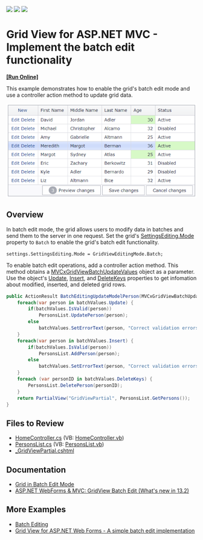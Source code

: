 <!-- default badges list -->
![](https://img.shields.io/endpoint?url=https://codecentral.devexpress.com/api/v1/VersionRange/128549435/18.2.11%2B)
[![](https://img.shields.io/badge/Open_in_DevExpress_Support_Center-FF7200?style=flat-square&logo=DevExpress&logoColor=white)](https://supportcenter.devexpress.com/ticket/details/E5046)
[![](https://img.shields.io/badge/📖_How_to_use_DevExpress_Examples-e9f6fc?style=flat-square)](https://docs.devexpress.com/GeneralInformation/403183)
<!-- default badges end -->
# Grid View for ASP.NET MVC - Implement the batch edit functionality
<!-- run online -->
**[[Run Online]](https://codecentral.devexpress.com/128549435/)**
<!-- run online end -->

This example demonstrates how to enable the grid's batch edit mode and use a controller action method to update grid data.

![Grid in batch edit mode](BatchEditMode.png)

## Overview

In batch edit mode, the grid allows users to modify data in batches and send them to the server in one request. Set the grid's [SettingsEditing.Mode](https://docs.devexpress.com/AspNet/DevExpress.Web.ASPxGridViewEditingSettings.Mode) property to `Batch` to enable the grid's batch edit functionality.

```cshtml
settings.SettingsEditing.Mode = GridViewEditingMode.Batch;
```

To enable batch edit operations, add a controller action method. This method obtains a [MVCxGridViewBatchUpdateValues](https://docs.devexpress.com/AspNetMvc/DevExpress.Web.Mvc.MVCxGridViewBatchUpdateValues-2) object as a parameter. Use the object's [Update](https://docs.devexpress.com/AspNetMvc/DevExpress.Web.Mvc.MVCxBatchUpdateValues-2.Update), [Insert](https://docs.devexpress.com/AspNetMvc/DevExpress.Web.Mvc.MVCxBatchUpdateValues-2.Insert), and [DeleteKeys](https://docs.devexpress.com/AspNetMvc/DevExpress.Web.Mvc.MVCxBatchUpdateValues-2.DeleteKeys) properties to get infomation about modified, inserted, and deleted grid rows.

```cs
public ActionResult BatchEditingUpdateModelPerson(MVCxGridViewBatchUpdateValues<Person, int> batchValues) {
    foreach(var person in batchValues.Update) {
        if(batchValues.IsValid(person))
            PersonsList.UpdatePerson(person);
        else
            batchValues.SetErrorText(person, "Correct validation errors");
    }
    foreach(var person in batchValues.Insert) {
        if(batchValues.IsValid(person))
            PersonsList.AddPerson(person);
        else
            batchValues.SetErrorText(person, "Correct validation errors");
    }
    foreach (var personID in batchValues.DeleteKeys) {
        PersonsList.DeletePerson(personID);
    }
    return PartialView("GridViewPartial", PersonsList.GetPersons());
}
```

## Files to Review

* [HomeController.cs](./CS/DXWebApplication1/Controllers/HomeController.cs) (VB: [HomeController.vb](./VB/DXWebApplication1/Controllers/HomeController.vb))
* [PersonsList.cs](./CS/DXWebApplication1/Models/PersonsList.cs) (VB: [PersonsList.vb](./VB/DXWebApplication1/Models/PersonsList.vb))
* [_GridViewPartial.cshtml](./CS/DXWebApplication1/Views/Home/_GridViewPartial.cshtml)

## Documentation

* [Grid in Batch Edit Mode](https://docs.devexpress.com/AspNetMvc/16147/components/grid-view/data-editing-and-validation/batch-edit)
* [ASP.NET WebForms & MVC: GridView Batch Edit (What's new in 13.2)](https://community.devexpress.com/blogs/aspnet/archive/2013/12/16/asp-net-webforms-amp-mvc-gridview-batch-edit-what-39-s-new-in-13-2.aspx)

## More Examples

* [Batch Editing](https://demos.devexpress.com/MVCxGridViewDemos/Editing/BatchEditing)
* [Grid View for ASP.NET Web Forms - A simple batch edit implementation](https://github.com/DevExpress-Examples/aspxgridview-simple-batch-editing-implementation)
